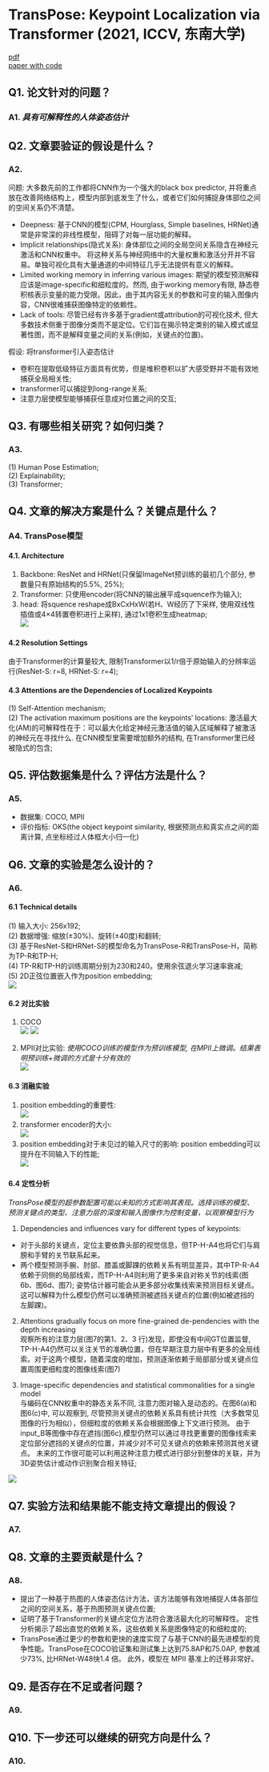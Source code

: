 # TransPose: Keypoint Localization via Transformer (2021, ICCV, 东南大学)
[pdf](./TransPose.pdf)   
[paper with code](https://paperswithcode.com/paper/transpose-towards-explainable-human-pose)

## Q1. 论文针对的问题？
### A1. *具有可解释性的人体姿态估计*

## Q2. 文章要验证的假设是什么？
### A2. 
问题: 大多数先前的工作都将CNN作为一个强大的black box predictor, 并将重点放在改善网络结构上，模型内部到底发生了什么，或者它们如何捕捉身体部位之间的空间关系仍不清楚。  
* Deepness: 基于CNN的模型(CPM, Hourglass, Simple baselines, HRNet)通常是非常深的非线性模型，阻碍了对每一层功能的解释。  
* Implicit relationships(隐式关系): 身体部位之间的全局空间关系隐含在神经元激活和CNN权重中。 将这种关系与神经网络中的大量权重和激活分开并不容易。单独可视化具有大量通道的中间特征几乎无法提供有意义的解释。  
* Limited working memory in inferring various images: 期望的模型预测解释应该是image-specific和细粒度的。然而, 由于working memory有限, 静态卷积核表示变量的能力受限。因此，由于其内容无关的参数和可变的输入图像内容，CNN很难捕获图像特定的依赖性。  
* Lack of tools: 尽管已经有许多基于gradient或attribution的可视化技术, 但大多数技术侧重于图像分类而不是定位。它们旨在揭示特定类别的输入模式或显著性图，而不是解释变量之间的关系(例如，关键点的位置)。

假设: 将transformer引入姿态估计  
* 卷积在提取低级特征方面具有优势，但是堆积卷积以扩大感受野并不能有效地捕获全局相关性;
* transformer可以捕捉到long-range关系;
* 注意力层使模型能够捕获任意成对位置之间的交互;  

## Q3. 有哪些相关研究？如何归类？
### A3. 
(1) Human Pose Estimation;  
(2) Explainability;  
(3) Transformer;  

## Q4. 文章的解决方案是什么？关键点是什么？
### A4. TransPose模型
#### 4.1. Architecture   
1. Backbone: ResNet and HRNet(只保留ImageNet预训练的最初几个部分, 参数量只有原始结构的5.5%, 25%);
2. Transformer: 只使用encoder(将CNN的输出展平成squence作为输入);  
3. head: 将squence reshape成BxCxHxW(若H、W经历了下采样, 使用双线性插值或4×4转置卷积进行上采样), 通过1x1卷积生成heatmap;  
![](./architecture.png)  

#### 4.2 Resolution Settings  
由于Transformer的计算量较大, 限制Transformer以1/r倍于原始输入的分辨率运行(ResNet-S: r=8, HRNet-S: r=4);  

#### 4.3 Attentions are the Dependencies of Localized Keypoints
(1) Self-Attention mechanism;  
(2) The activation maximum positions are the keypoints’ locations: 激活最大化(AM)的可解释性在于：可以最大化给定神经元激活值的输入区域解释了被激活的神经元在寻找什么. 在CNN模型里需要增加额外的结构, 在Transformer里已经被隐式的包含;  


## Q5. 评估数据集是什么？评估方法是什么？
### A5.  
* 数据集: COCO, MPII    
* 评价指标: OKS(the object keypoint similarity, 根据预测点和真实点之间的距离计算, 点坐标经过人体框大小归一化)  


## Q6. 文章的实验是怎么设计的？
### A6. 
#### 6.1 Technical details
(1) 输入大小: 256x192;  
(2) 数据增强: 缩放(±30%)、旋转(±40度)和翻转;  
(3) 基于ResNet-S和HRNet-S的模型命名为TransPose-R和TransPose-H，简称为TP-R和TP-H;  
(4) TP-R和TP-H的训练周期分别为230和240。使用余弦退火学习速率衰减;  
(5) 2D正弦位置嵌入作为position embedding;  
![](./Architecture%20configurations%20for%20different%20TransPose%20models.png)  

#### 6.2 对比实验
1. COCO  
![](./Result%20on%20COCO%20val.png) ![](./Result%20on%20COCO%20test.png)  

2. MPII对比实验: *使用COCO训练的模型作为预训练模型, 在MPII上微调。结果表明预训练+微调的方式是十分有效的*  
![](./Result%20on%20MPII.png)

#### 6.3 消融实验
1. position embedding的重要性:  
![](./Result%20for%20different%20pos-embedding.png)
2. transformer encoder的大小:  
![](./ablation%20study%20on%20the%20size%20of%20transformer%20encoder.png)  
3. position embedding对于未见过的输入尺寸的影响: position embedding可以提升在不同输入下的性能;  
![](Performances%20on%20unseen%20input%20resolutions.png)  

#### 6.4 定性分析
*TransPose模型的超参数配置可能以未知的方式影响其表现。选择训练的模型、预测关键点的类型、注意力层的深度和输入图像作为控制变量，以观察模型行为*
1. Dependencies and influences vary for different types of keypoints:  
* 对于头部的关键点，定位主要依靠头部的视觉信息，但TP-H-A4也将它们与肩膀和手臂的关节联系起来。 
* 两个模型预测手腕、肘部、膝盖或脚踝的依赖关系有明显差异，其中TP-R-A4依赖于同侧的局部线索，而TP-H-A4则利用了更多来自对称关节的线索(图6b、图6d、图7); 姿势估计器可能会从更多部分收集线索来预测目标关键点。这可以解释为什么模型仍然可以准确预测被遮挡关键点的位置(例如被遮挡的左脚踝)。

2. Attentions gradually focus on more fine-grained de-pendencies with the depth increasing  
观察所有的注意力层(图7的第1、2、3 行)发现，即使没有中间GT位置监督, TP-H-A4仍然可以关注关节的准确位置，但在早期注意力层中有更多的全局线索。对于这两个模型，随着深度的增加，预测逐渐依赖于局部部分或关键点位置周围更细粒度的图像线索(图7)

3. Image-specific dependencies and statistical commonalities for a single model  
与编码在CNN权重中的静态关系不同, 注意力图对输入是动态的。在图6(a)和图6(c)中, 可以观察到, 尽管预测关键点的依赖关系具有统计共性（大多数常见图像的行为相似），但细粒度的依赖关系会根据图像上下文进行预测。 由于input_B等图像中存在遮挡(图6c),模型仍然可以通过寻找更重要的图像线索来定位部分遮挡的关键点的位置，并减少对不可见关键点的依赖来预测其他关键点。 未来的工作很可能可以利用这种注意力模式进行部分到整体的关联，并为3D姿势估计或动作识别聚合相关特征;  

![](./visible%20analysis.png)

## Q7. 实验方法和结果能不能支持文章提出的假设？
### A7. 

## Q8. 文章的主要贡献是什么？
### A8. 
* 提出了一种基于热图的人体姿态估计方法，该方法能够有效地捕捉人体各部位之间的空间关系，基于热图预测关键点位置;  
* 证明了基于Transformer的关键点定位方法符合激活最大化的可解释性。 定性分析揭示了超出直觉的依赖关系，这些依赖关系是图像特定的和细粒度的;  
* TransPose通过更少的参数和更快的速度实现了与基于CNN的最先进模型的竞争性能。TransPose在COCO验证集和测试集上达到75.8AP和75.0AP, 参数减少73%, 比HRNet-W48快1.4 倍。 此外，模型在 MPII 基准上的迁移非常好。

## Q9. 是否存在不足或者问题？
### A9. 


## Q10. 下一步还可以继续的研究方向是什么？  
### A10. 